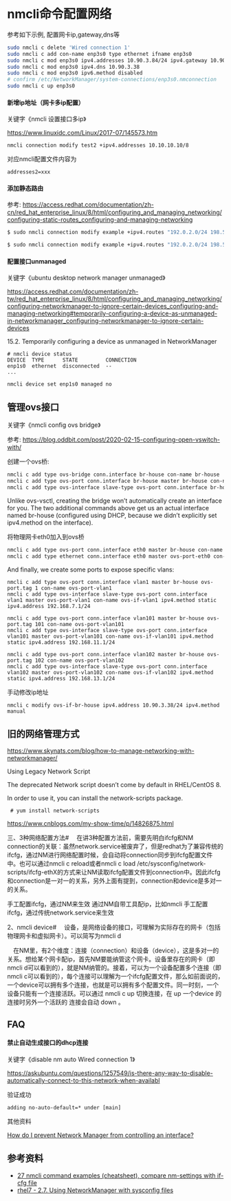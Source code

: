 # nmcli命令配置网络

参考如下示例, 配置网卡ip,gateway,dns等

```bash
sudo nmcli c delete 'Wired connection 1'
sudo nmcli c add con-name enp3s0 type ethernet ifname enp3s0
sudo nmcli c mod enp3s0 ipv4.addresses 10.90.3.84/24 ipv4.gateway 10.90.3.1 ipv4.method manual
sudo nmcli c mod enp3s0 ipv4.dns 10.90.3.38
sudo nmcli c mod enp3s0 ipv6.method disabled
# confirm /etc/NetworkManager/system-connections/enp3s0.nmconnection
sudo nmcli c up enp3s0
```

#### 新增ip地址（网卡多ip配置）

关键字《nmcli 设置接口多ip》

https://www.linuxidc.com/Linux/2017-07/145573.htm

```
nmcli connection modify test2 +ipv4.addresses 10.10.10.10/8
```

对应nmcli配置文件内容为
```
addresses2=xxx
```

#### 添加静态路由

参考: https://access.redhat.com/documentation/zh-cn/red_hat_enterprise_linux/8/html/configuring_and_managing_networking/configuring-static-routes_configuring-and-managing-networking

```bash
$ sudo nmcli connection modify example +ipv4.routes "192.0.2.0/24 198.51.100.1"
```

```bash
$ sudo nmcli connection modify example +ipv4.routes "192.0.2.0/24 198.51.100.1, 203.0.113.0/24 198.51.100.1"
```

#### 配置接口unmanaged

关键字《ubuntu desktop network manager unmanaged》

https://access.redhat.com/documentation/zh-tw/red_hat_enterprise_linux/8/html/configuring_and_managing_networking/configuring-networkmanager-to-ignore-certain-devices_configuring-and-managing-networking#temporarily-configuring-a-device-as-unmanaged-in-networkmanager_configuring-networkmanager-to-ignore-certain-devices

15.2. Temporarily configuring a device as unmanaged in NetworkManager
```
# nmcli device status
DEVICE  TYPE      STATE         CONNECTION
enp1s0  ethernet  disconnected  --
...

nmcli device set enp1s0 managed no
```

## 管理ovs接口

关键字《nmcli config ovs bridge》

参考: https://blog.oddbit.com/post/2020-02-15-configuring-open-vswitch-with/

创建一个ovs桥:
```bash
nmcli c add type ovs-bridge conn.interface br-house con-name br-house
nmcli c add type ovs-port conn.interface br-house master br-house con-name ovs-port-br-house
nmcli c add type ovs-interface slave-type ovs-port conn.interface br-house master ovs-port-br-house  con-name ovs-if-br-house
```
Unlike ovs-vsctl, creating the bridge won’t automatically create an interface for you. The two additional commands above get us an actual interface named br-house (configured using DHCP, because we didn’t explicitly set ipv4.method on the interface).

将物理网卡eth0加入到ovs桥
```bash
nmcli c add type ovs-port conn.interface eth0 master br-house con-name ovs-port-eth0
nmcli c add type ethernet conn.interface eth0 master ovs-port-eth0 con-name ovs-if-eth0
```

And finally, we create some ports to expose specific vlans:
```
nmcli c add type ovs-port conn.interface vlan1 master br-house ovs-port.tag 1 con-name ovs-port-vlan1
nmcli c add type ovs-interface slave-type ovs-port conn.interface vlan1 master ovs-port-vlan1 con-name ovs-if-vlan1 ipv4.method static ipv4.address 192.168.7.1/24

nmcli c add type ovs-port conn.interface vlan101 master br-house ovs-port.tag 101 con-name ovs-port-vlan101
nmcli c add type ovs-interface slave-type ovs-port conn.interface vlan101 master ovs-port-vlan101 con-name ovs-if-vlan101 ipv4.method static ipv4.address 192.168.11.1/24

nmcli c add type ovs-port conn.interface vlan102 master br-house ovs-port.tag 102 con-name ovs-port-vlan102
nmcli c add type ovs-interface slave-type ovs-port conn.interface vlan102 master ovs-port-vlan102 con-name ovs-if-vlan102 ipv4.method static ipv4.address 192.168.13.1/24
```

手动修改ip地址
```
nmcli c modify ovs-if-br-house ipv4.address 10.90.3.38/24 ipv4.method manual
```

## 旧的网络管理方式

https://www.skynats.com/blog/how-to-manage-networking-with-networkmanager/

Using Legacy Network Script

The deprecated Network script doesn’t come by default in RHEL/CentOS 8.

In order to use it, you can install the network-scripts package.

```
 # yum install network-scripts
```

https://www.cnblogs.com/my-show-time/p/14826875.html

三、3种网络配置方法#
 在讲3种配置方法前，需要先明白ifcfg和NM connection的关联：虽然network.service被废弃了，但是redhat为了兼容传统的ifcfg，通过NM进行网络配置时候，会自动将connection同步到ifcfg配置文件中。也可以通过nmcli c reload或者nmcli c load /etc/sysconfig/network-scripts/ifcfg-ethX的方式来让NM读取ifcfg配置文件到connection中。因此ifcfg和connection是一对一的关系，另外上面有提到，connection和device是多对一的关系。

手工配置ifcfg，通过NM来生效
通过NM自带工具配ip，比如nmcli
手工配置ifcfg，通过传统network.service来生效

2、nmcli device#
 设备，是网络设备的接口，可理解为实际存在的网卡（包括物理网卡和虚拟网卡）。可以简写为nmcli d

 在NM里，有2个维度：连接（connection）和设备（device），这是多对一的关系。想给某个网卡配ip，首先NM要能纳管这个网卡。设备里存在的网卡（即 nmcli d可以看到的），就是NM纳管的。接着，可以为一个设备配置多个连接（即 nmcli c可以看到的），每个连接可以理解为一个ifcfg配置文件，那么如前面说的，一个device可以拥有多个连接，也就是可以拥有多个配置文件。同一时刻，一个设备只能有一个连接活跃。可以通过 nmcli c up 切换连接，在 up 一个device 的连接时另外一个活跃的 连接会自动 down 。

## FAQ

#### 禁止自动生成接口的dhcp连接

关键字《disable nm auto Wired connection 1》

https://askubuntu.com/questions/1257549/is-there-any-way-to-disable-automatically-connect-to-this-network-when-availabl

验证成功
```
adding no-auto-default=* under [main]
```

其他资料

[How do I prevent Network Manager from controlling an interface?](https://support.qacafe.com/knowledge-base/how-do-i-prevent-network-manager-from-controlling-an-interface/)

## 参考资料

* [27 nmcli command examples (cheatsheet), compare nm-settings with if-cfg file](https://www.golinuxcloud.com/nmcli-command-examples-cheatsheet-centos-rhel/)
* [rhel7 - 2.7. Using NetworkManager with sysconfig files](https://access.redhat.com/documentation/en-us/red_hat_enterprise_linux/7/html/networking_guide/sec-using_networkmanager_with_sysconfig_files)
